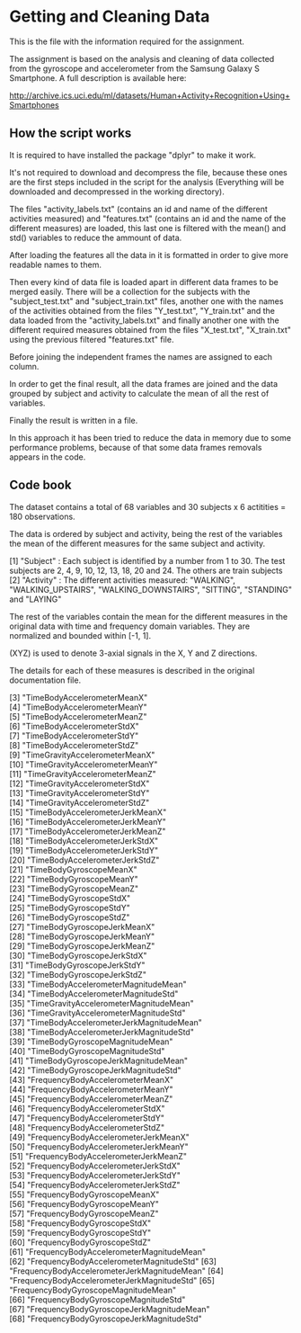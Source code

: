 # Getting and Cleaning Data

This is the file with the information required for the assignment.

The assignment is based on the analysis and cleaning of data collected from the gyroscope and accelerometer from the Samsung Galaxy S Smartphone. A full description is available here:

http://archive.ics.uci.edu/ml/datasets/Human+Activity+Recognition+Using+Smartphones 

## How the script works

It is required to have installed the package "dplyr" to make it work.

It's not required to download and decompress the file, because these ones are the first steps included in the script for the analysis (Everything will be downloaded and decompressed in the working directory).

The files "activity_labels.txt" (contains an id and name of the different activities measured) and "features.txt" (contains an id and the name of the different measures) are loaded, this last one is filtered with the mean() and std() variables to reduce the ammount of data.

After loading the features all the data in it is formatted in order to give more readable names to them.

Then every kind of data file is loaded apart in different data frames to be merged easily. There will be a collection for the subjects with the "subject_test.txt" and "subject_train.txt" files, another one with the names of the activities obtained from the files "Y_test.txt", "Y_train.txt" and the data loaded from the "activity_labels.txt" and finally another one with the different required measures obtained from the files "X_test.txt", "X_train.txt" using the previous filtered "features.txt" file.

Before joining the independent frames the names are assigned to each column.

In order to get the final result, all the data frames are joined and the data grouped by subject and activity to calculate the mean of all the rest of variables.

Finally the result is written in a file.


In this approach it has been tried to reduce the data in memory due to some performance problems, because of that some data frames removals appears in the code.


## Code book

The dataset contains a total of 68 variables and 30 subjects x 6 actitities = 180 observations.

The data is ordered by subject and activity, being the rest of the variables the mean of the different measures for the same subject and activity. 

 [1] "Subject" : Each subject is identified by a number from 1 to 30. The test subjects are 2, 4, 9, 10, 12, 13, 18, 20 and 24. The others are train subjects                                    
 [2] "Activity" : The different activities measured: "WALKING", "WALKING_UPSTAIRS", "WALKING_DOWNSTAIRS", "SITTING", "STANDING" and "LAYING"                                   

The rest of the variables contain the mean for the different measures in the original data with time and frequency domain variables. They are normalized and bounded within [-1, 1].

(XYZ) is used to denote 3-axial signals in the X, Y and Z directions.

The details for each of these measures is described in the original documentation file.

 [3] "TimeBodyAccelerometerMeanX"                 
 [4] "TimeBodyAccelerometerMeanY"                 
 [5] "TimeBodyAccelerometerMeanZ"                 
 [6] "TimeBodyAccelerometerStdX"                  
 [7] "TimeBodyAccelerometerStdY"                  
 [8] "TimeBodyAccelerometerStdZ"                  
 [9] "TimeGravityAccelerometerMeanX"              
[10] "TimeGravityAccelerometerMeanY"              
[11] "TimeGravityAccelerometerMeanZ"              
[12] "TimeGravityAccelerometerStdX"               
[13] "TimeGravityAccelerometerStdY"               
[14] "TimeGravityAccelerometerStdZ"               
[15] "TimeBodyAccelerometerJerkMeanX"             
[16] "TimeBodyAccelerometerJerkMeanY"             
[17] "TimeBodyAccelerometerJerkMeanZ"             
[18] "TimeBodyAccelerometerJerkStdX"              
[19] "TimeBodyAccelerometerJerkStdY"              
[20] "TimeBodyAccelerometerJerkStdZ"              
[21] "TimeBodyGyroscopeMeanX"                     
[22] "TimeBodyGyroscopeMeanY"                     
[23] "TimeBodyGyroscopeMeanZ"                     
[24] "TimeBodyGyroscopeStdX"                      
[25] "TimeBodyGyroscopeStdY"                      
[26] "TimeBodyGyroscopeStdZ"                      
[27] "TimeBodyGyroscopeJerkMeanX"                 
[28] "TimeBodyGyroscopeJerkMeanY"                 
[29] "TimeBodyGyroscopeJerkMeanZ"                 
[30] "TimeBodyGyroscopeJerkStdX"                  
[31] "TimeBodyGyroscopeJerkStdY"                  
[32] "TimeBodyGyroscopeJerkStdZ"                  
[33] "TimeBodyAccelerometerMagnitudeMean"         
[34] "TimeBodyAccelerometerMagnitudeStd"          
[35] "TimeGravityAccelerometerMagnitudeMean"      
[36] "TimeGravityAccelerometerMagnitudeStd"       
[37] "TimeBodyAccelerometerJerkMagnitudeMean"     
[38] "TimeBodyAccelerometerJerkMagnitudeStd"      
[39] "TimeBodyGyroscopeMagnitudeMean"             
[40] "TimeBodyGyroscopeMagnitudeStd"              
[41] "TimeBodyGyroscopeJerkMagnitudeMean"         
[42] "TimeBodyGyroscopeJerkMagnitudeStd"          
[43] "FrequencyBodyAccelerometerMeanX"            
[44] "FrequencyBodyAccelerometerMeanY"            
[45] "FrequencyBodyAccelerometerMeanZ"            
[46] "FrequencyBodyAccelerometerStdX"             
[47] "FrequencyBodyAccelerometerStdY"             
[48] "FrequencyBodyAccelerometerStdZ"             
[49] "FrequencyBodyAccelerometerJerkMeanX"        
[50] "FrequencyBodyAccelerometerJerkMeanY"        
[51] "FrequencyBodyAccelerometerJerkMeanZ"        
[52] "FrequencyBodyAccelerometerJerkStdX"         
[53] "FrequencyBodyAccelerometerJerkStdY"         
[54] "FrequencyBodyAccelerometerJerkStdZ"         
[55] "FrequencyBodyGyroscopeMeanX"                
[56] "FrequencyBodyGyroscopeMeanY"                
[57] "FrequencyBodyGyroscopeMeanZ"                
[58] "FrequencyBodyGyroscopeStdX"                 
[59] "FrequencyBodyGyroscopeStdY"                 
[60] "FrequencyBodyGyroscopeStdZ"                 
[61] "FrequencyBodyAccelerometerMagnitudeMean"    
[62] "FrequencyBodyAccelerometerMagnitudeStd"
[63] "FrequencyBodyAccelerometerJerkMagnitudeMean"
[64] "FrequencyBodyAccelerometerJerkMagnitudeStd" 
[65] "FrequencyBodyGyroscopeMagnitudeMean"        
[66] "FrequencyBodyGyroscopeMagnitudeStd"         
[67] "FrequencyBodyGyroscopeJerkMagnitudeMean"    
[68] "FrequencyBodyGyroscopeJerkMagnitudeStd"
